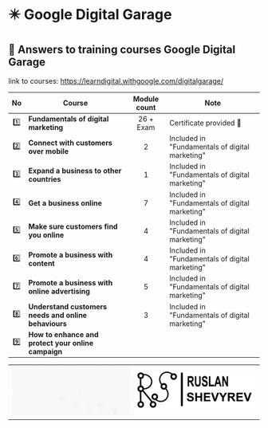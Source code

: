 # :eight_pointed_black_star: Google Digital Garage

## :star2: Answers to training courses Google Digital Garage

link to courses:
https://learndigital.withgoogle.com/digitalgarage/

| No | Course| Module count | Note |
| :---: | ------------- | :---: | -------------- |
| :one: | **Fundamentals of digital marketing** | 26 + Exam | Certificate provided :scroll: |
| :two: | **Connect with customers over mobile** | 2 | Included in "Fundamentals of digital marketing" |
| :three: | **Expand a business to other countries** | 1 | Included in "Fundamentals of digital marketing" |
| :four: | **Get a business online** | 7 | Included in "Fundamentals of digital marketing" |
| :five: | **Make sure customers find you online** | 4 | Included in "Fundamentals of digital marketing" |
| :six: | **Promote a business with content** | 4 | Included in "Fundamentals of digital marketing" |
| :seven:| **Promote a business with online advertising** | 5 | Included in "Fundamentals of digital marketing" |
| :eight:| **Understand customers needs and online behaviours**| 3 | Included in "Fundamentals of digital marketing" |
| :nine:| **How to enhance and protect your online campaign**
<table>
  <tr>
    <td valign="center" width="49%"><img src="https://github.com/Ruslan-Shevyrev/Ruslan-Shevyrev/blob/main/logoRS/logo_mini.gif" title="logo"></td>
    <td valign="center" width="49%"><img src="https://github.com/Ruslan-Shevyrev/Ruslan-Shevyrev/blob/main/logoRS/logoRS_FULL.png" title="RuslanShevyrev"></td>
  </tr>
</table>